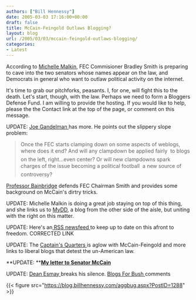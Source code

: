 ```yaml
---
authors: ["Bill Hennessy"]
date: 2005-03-03 17:16:00+00:00
draft: false
title: McCain-Feingold Outlaws Blogging?
layout: blog
url: /2005/03/03/mccain-feingold-outlaws-blogging/
categories:
- Latest
---
```


According to [Michelle Malkin](https://michellemalkin.com/archives/001654.htm), FEC Commisioner Bradley Smith is preparing to cave into the two senators whose names appear on the law, and Democrats in general who want to outlaw political activity on the internet.




It's time to grab our pitchforks, peasants. I, for one, will fight this to the death. Let's start, though, with the law. Perhaps we need to form a Bloggers Defense Fund. I am willing to provide the hosting. If you would like to help, please the the Contact link at the top of the page, or comment on this message.




UPDATE: [Joe Gandelman ](https://www.themoderatevoice.com/posts/1109874936.shtml)has more. He points out the slippery slope problem:




> 

> 
> Once the FEC starts clamping down on some aspects of weblogs, where does it end? And will any clampdown be applied fairly  to blogs on the left, right...even center? Or will new clampdowns spark charges of the issue becoming a political football  a new source of controversy?   

> 
> 




[Professor Bainbridge](https://www.professorbainbridge.com/2005/03/thanks_you_sena.html) defends FEC Chairman Smith and provides some background on McCain's dirtry tricks.




UPDATE: Michelle Malkin is doing a great job staying on top of this thing, and she links us to [MyDD](https://www.mydd.com/story/2005/3/3/10315/46402), a blog from the other side of the aisle, but uniting with the right on this matter.




UPDATE: Here's an[ RSS newsfeed ](https://www.technorati.com/watchlists/rss.html?wid=43557)to keep up to date on this afront to freedom. CORRECTED LINK




UPDATE: The [Captain's Quarters ](https://www.captainsquartersblog.com/mt/archives/003978.php)is aglow with McCain-Feingold and more links to liberal blogs that detest the un-American law.




**UPDATE: **[**My letter to Senator McCain**](https://blog.billhennessy.com/blogs/hennessys_view/archive/2005/03/03/1292.aspx)




UPDATE: [Dean Esmay ](https://www.deanesmay.com/posts/1109924457.shtml)breaks his silence. [Blogs For Bush ](https://www.blogsforbush.com/mt/archives/003854.html)comments

{{< figure src="https://blog.billhennessy.com/aggbug.aspx?PostID=1288" >}}

